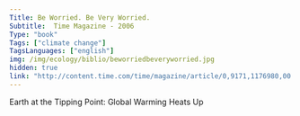 ```yaml
---
Title: Be Worried. Be Very Worried.
Subtitle:  Time Magazine - 2006
Type: "book"
Tags: ["climate change"]
TagsLanguages: ["english"]
img: /img/ecology/biblio/beworriedbeveryworried.jpg
hidden: true
link: "http://content.time.com/time/magazine/article/0,9171,1176980,00.html"
---
```


Earth at the Tipping Point: Global Warming Heats Up